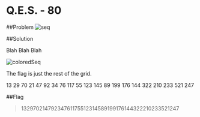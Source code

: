 # Q.E.S. - 80

##Problem
![seq](http://compete.sctf.io/problems/2015q1/seq.png "seq")


##Solution

Blah Blah Blah

![coloredSeq](http://s16.postimg.org/pwvjc7g5x/QES.png "coloredSeq")

The flag is just the rest of the grid.

13 29 70 21 47 92 34
76 117 55 123 145 89 199 
176 144 322 210 233 521 247

##Flag

>13297021479234761175512314589199176144322210233521247
